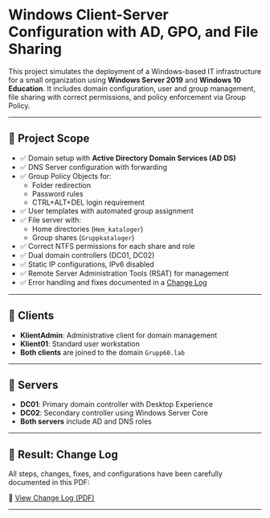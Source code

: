 # Windows Client-Server Configuration with AD, GPO, and File Sharing

This project simulates the deployment of a Windows-based IT infrastructure for a small organization using **Windows Server 2019** and **Windows 10 Education**. It includes domain configuration, user and group management, file sharing with correct permissions, and policy enforcement via Group Policy.

---

## 🧱 Project Scope

- ✅ Domain setup with **Active Directory Domain Services (AD DS)**
- ✅ DNS Server configuration with forwarding
- ✅ Group Policy Objects for:
  - Folder redirection
  - Password rules
  - CTRL+ALT+DEL login requirement
- ✅ User templates with automated group assignment
- ✅ File server with:
  - Home directories (`Hem_kataloger`)
  - Group shares (`Gruppkataloger`)
- ✅ Correct NTFS permissions for each share and role
- ✅ Dual domain controllers (DC01, DC02)
- ✅ Static IP configurations, IPv6 disabled
- ✅ Remote Server Administration Tools (RSAT) for management
- ✅ Error handling and fixes documented in a [Change Log](./documents/Change_Log.pdf)

---

## 🧪 Clients

- **KlientAdmin**: Administrative client for domain management
- **Klient01**: Standard user workstation
- **Both clients** are joined to the domain `Grupp60.lab`

---

## 🔧 Servers

- **DC01**: Primary domain controller with Desktop Experience
- **DC02**: Secondary controller using Windows Server Core
- **Both servers** include AD and DNS roles

---

## 📄 Result: Change Log

All steps, changes, fixes, and configurations have been carefully documented in this PDF:

📄 [View Change Log (PDF)](./documents/annotated-Change_Log.docx.pdf)


---

